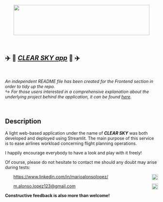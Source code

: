<p align="center">
  <img width=447.9 height=100.2 src="https://user-images.githubusercontent.com/71399207/117346880-a28fbd80-aea8-11eb-9074-24ef6fe5d804.jpeg">
</p>
&nbsp;

## :airplane: :link: [*CLEAR SKY app*](https://share.streamlit.io/malonsol/tfm_kschool/main/frontend/flight_delay_predictor.py) :link: :airplane:
&nbsp;

*An independent README file has been created for the Frontend section in order to tidy up the repo.*  
*:arrow_right_hook: For those users interested in a comprehensive explanation about the underlying project behind the application, it can be found [here](https://github.com/malonsol/TFM_KSchool/blob/main/README.md).*

&nbsp;

## Description

A light web-based application under the name of ***CLEAR SKY*** was both developed and deployed using Streamlit. The main purpose of this service is to ease airlines workload concerning flight planning operations.

I happily encourage everybody to have a look and play with it freely!

Of course, please do not hesitate to contact me should any doubt may arise during tests:
&nbsp;

&nbsp;&nbsp;&nbsp;<img width=20 style="float: right;" src="https://content.linkedin.com/content/dam/me/business/en-us/amp/brand-site/v2/bg/LI-Bug.svg.original.svg">
&nbsp;&nbsp;&nbsp;https://www.linkedin.com/in/marioalonsolopez/

&nbsp;&nbsp;&nbsp;<img width=20 style="float: right;" src="https://www.google.com/gmail/about/static/images/logo-gmail.png?cache=1adba63">
&nbsp;&nbsp;&nbsp;m.alonso.lopez123@gmail.com

**Constructive feedback is also more than welcome!**
